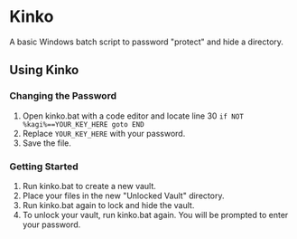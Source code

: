 # Kinko
A basic Windows batch script to password "protect" and hide a directory.

## Using Kinko
### Changing the Password
1. Open kinko.bat with a code editor and locate line 30 `if NOT %kagi%==YOUR_KEY_HERE goto END`
1. Replace `YOUR_KEY_HERE` with your password.
1. Save the file.

### Getting Started
1. Run kinko.bat to create a new vault.
1. Place your files in the new "Unlocked Vault" directory.
1. Run kinko.bat again to lock and hide the vault.
1. To unlock your vault, run kinko.bat again. You will be prompted to enter your password.
